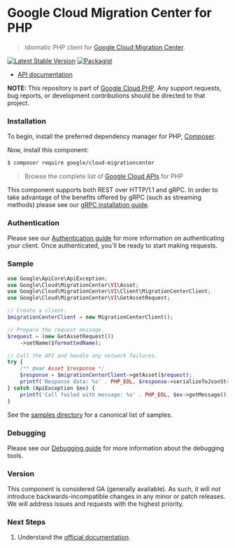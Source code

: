 # Google Cloud Migration Center for PHP

> Idiomatic PHP client for [Google Cloud Migration Center](https://cloud.google.com/migration-center/docs).

[![Latest Stable Version](https://poser.pugx.org/google/cloud-migrationcenter/v/stable)](https://packagist.org/packages/google/cloud-migrationcenter) [![Packagist](https://img.shields.io/packagist/dm/google/cloud-migrationcenter.svg)](https://packagist.org/packages/google/cloud-migrationcenter)

* [API documentation](https://cloud.google.com/php/docs/reference/cloud-migrationcenter/latest)

**NOTE:** This repository is part of [Google Cloud PHP](https://github.com/googleapis/google-cloud-php). Any
support requests, bug reports, or development contributions should be directed to
that project.

### Installation

To begin, install the preferred dependency manager for PHP, [Composer](https://getcomposer.org/).

Now, install this component:

```sh
$ composer require google/cloud-migrationcenter
```

> Browse the complete list of [Google Cloud APIs](https://cloud.google.com/php/docs/reference)
> for PHP

This component supports both REST over HTTP/1.1 and gRPC. In order to take advantage of the benefits
offered by gRPC (such as streaming methods) please see our
[gRPC installation guide](https://cloud.google.com/php/grpc).

### Authentication

Please see our [Authentication guide](https://github.com/googleapis/google-cloud-php/blob/main/AUTHENTICATION.md) for more information
on authenticating your client. Once authenticated, you'll be ready to start making requests.

### Sample

```php
use Google\ApiCore\ApiException;
use Google\Cloud\MigrationCenter\V1\Asset;
use Google\Cloud\MigrationCenter\V1\Client\MigrationCenterClient;
use Google\Cloud\MigrationCenter\V1\GetAssetRequest;

// Create a client.
$migrationCenterClient = new MigrationCenterClient();

// Prepare the request message.
$request = (new GetAssetRequest())
    ->setName($formattedName);

// Call the API and handle any network failures.
try {
    /** @var Asset $response */
    $response = $migrationCenterClient->getAsset($request);
    printf('Response data: %s' . PHP_EOL, $response->serializeToJsonString());
} catch (ApiException $ex) {
    printf('Call failed with message: %s' . PHP_EOL, $ex->getMessage());
}
```

See the [samples directory](https://github.com/googleapis/google-cloud-php-migrationcenter/tree/main/samples) for a canonical list of samples.

### Debugging

Please see our [Debugging guide](https://github.com/googleapis/google-cloud-php/blob/main/DEBUG.md)
for more information about the debugging tools.

### Version

This component is considered GA (generally available). As such, it will not introduce backwards-incompatible changes in
any minor or patch releases. We will address issues and requests with the highest priority.

### Next Steps

1. Understand the [official documentation](https://cloud.google.com/migration-center/docs/migration-center-overview).
